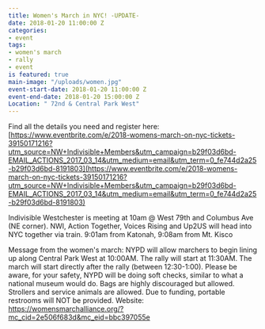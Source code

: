 ```yaml
---
title: Women's March in NYC! -UPDATE-
date: 2018-01-20 11:00:00 Z
categories:
- event
tags:
- women's march
- rally
- event
is featured: true
main-image: "/uploads/women.jpg"
event-start-date: 2018-01-20 11:00:00 Z
event-end-date: 2018-01-20 15:00:00 Z
Location: " 72nd & Central Park West"
---
```


Find all the details you need and register here: [https://www.eventbrite.com/e/2018-womens-march-on-nyc-tickets-39150171216?utm_source=NW+Indivisible+Members&utm_campaign=b29f03d6bd-EMAIL_ACTIONS_2017_03_14&utm_medium=email&utm_term=0_fe744d2a25-b29f03d6bd-8191803](https://www.eventbrite.com/e/2018-womens-march-on-nyc-tickets-39150171216?utm_source=NW+Indivisible+Members&utm_campaign=b29f03d6bd-EMAIL_ACTIONS_2017_03_14&utm_medium=email&utm_term=0_fe744d2a25-b29f03d6bd-8191803)

Indivisible Westchester is meeting at 10am @ West 79th and Columbus Ave (NE corner).
NWI, Action Together, Voices Rising and Up2US will head into NYC together via train.
9:01am from Katonah, 9:08am from Mt. Kisco

Message from the women's march:
NYPD will allow marchers to begin lining up along Central Park West at 10:00AM. The rally will start at 11:30AM. The march will start directly after the rally (between 12:30-1:00).
Please be aware, for your safety, NYPD will be doing soft checks, similar to what a national museum would do. Bags are highly discouraged but allowed. Strollers and service animals are allowed. Due to funding, portable restrooms will NOT be provided. 
Website: https://womensmarchalliance.org/?mc_cid=2e506f683d&mc_eid=bbc397055e